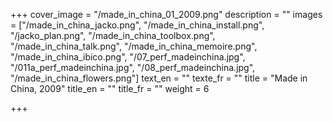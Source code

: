 +++
cover_image = "/made_in_china_01_2009.png"
description = ""
images = ["/made_in_china_jacko.png", "/made_in_china_install.png", "/jacko_plan.png", "/made_in_china_toolbox.png", "/made_in_china_talk.png", "/made_in_china_memoire.png", "/made_in_china_ibico.png", "/07_perf_madeinchina.jpg", "/011a_perf_madeinchina.jpg", "/08_perf_madeinchina.jpg", "/made_in_china_flowers.png"]
text_en = ""
texte_fr = ""
title = "Made in China, 2009"
title_en = ""
title_fr = ""
weight = 6

+++
